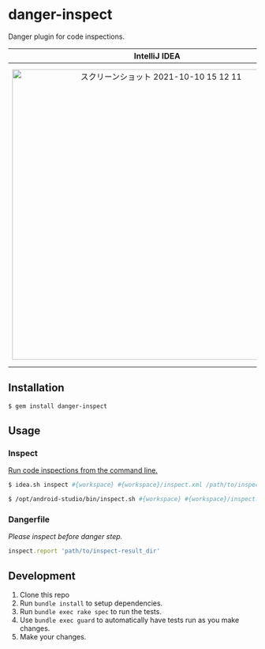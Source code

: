 # danger-inspect

Danger plugin for code inspections.

|IntelliJ IDEA|Danger|
|:-:|:-:|
|<img width="588" alt="スクリーンショット 2021-10-10 15 12 11" src="https://user-images.githubusercontent.com/810189/136684847-a191193b-a43c-4a61-a53f-68b92259d8d3.png">|<img width="608" alt="スクリーンショット 2021-10-10 15 21 35" src="https://user-images.githubusercontent.com/810189/136685067-1b832a71-730d-4408-83ef-355b089c19b8.png">


## Installation
```sh
$ gem install danger-inspect
```

## Usage

### Inspect
[Run code inspections from the command line.](https://www.jetbrains.com/help/idea/command-line-code-inspector.html)
```sh
$ idea.sh inspect #{workspace} #{workspace}/inspect.xml /path/to/inspect-result_dir
```
```sh
$ /opt/android-studio/bin/inspect.sh #{workspace} #{workspace}/inspect.xml /path/to/inspect-result_dir
```

### Dangerfile
*Please inspect before danger step.*
```rb
inspect.report 'path/to/inspect-result_dir'
```

## Development

1. Clone this repo
2. Run `bundle install` to setup dependencies.
3. Run `bundle exec rake spec` to run the tests.
4. Use `bundle exec guard` to automatically have tests run as you make changes.
5. Make your changes.
